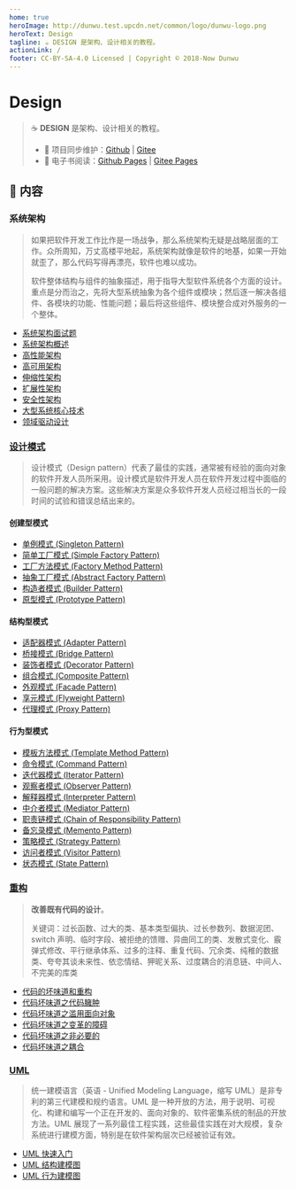 ```yaml
---
home: true
heroImage: http://dunwu.test.upcdn.net/common/logo/dunwu-logo.png
heroText: Design
tagline: ☕ DESIGN 是架构、设计相关的教程。
actionLink: /
footer: CC-BY-SA-4.0 Licensed | Copyright © 2018-Now Dunwu
---
```


# Design

> ☕ **DESIGN** 是架构、设计相关的教程。
>
> - 🔁 项目同步维护：[Github](https://github.com/dunwu/design/) | [Gitee](https://gitee.com/turnon/design/)
> - 📖 电子书阅读：[Github Pages](https://dunwu.github.io/design/) | [Gitee Pages](http://turnon.gitee.io/design/)

## 📖 内容

### 系统架构

> 如果把软件开发工作比作是一场战争，那么系统架构无疑是战略层面的工作。众所周知，万丈高楼平地起，系统架构就像是软件的地基，如果一开始就歪了，那么代码写得再漂亮，软件也难以成功。
>
> 软件整体结构与组件的抽象描述，用于指导大型软件系统各个方面的设计。重点是分而治之，先将大型系统抽象为各个组件或模块；然后逐一解决各组件、各模块的功能、性能问题；最后将这些组件、模块整合成对外服务的一个整体。

- [系统架构面试题](architecture/system-architecture-interview.md)
- [系统架构概述](architecture/system-architecture-overview.md)
- [高性能架构](architecture/high-performance-architecture.md)
- [高可用架构](architecture/high-availability-architecture.md)
- [伸缩性架构](architecture/scalable-architecture.md)
- [扩展性架构](architecture/extensible-architecture.md)
- [安全性架构](architecture/security-architecture.md)
- [大型系统核心技术](architecture/system-core-technologies.md)
- [领域驱动设计](architecture/ddd.md)

### [设计模式](pattern)

> 设计模式（Design pattern）代表了最佳的实践，通常被有经验的面向对象的软件开发人员所采用。设计模式是软件开发人员在软件开发过程中面临的一般问题的解决方案。这些解决方案是众多软件开发人员经过相当长的一段时间的试验和错误总结出来的。

#### 创建型模式

- [单例模式 (Singleton Pattern)](pattern/单例模式.md)
- [简单工厂模式 (Simple Factory Pattern)](pattern/简单工厂模式.md)
- [工厂方法模式 (Factory Method Pattern)](pattern/工厂方法模式.md)
- [抽象工厂模式 (Abstract Factory Pattern)](pattern/抽象工厂模式.md)
- [构造者模式 (Builder Pattern)](pattern/构造者模式.md)
- [原型模式 (Prototype Pattern)](pattern/原型模式.md)

#### 结构型模式

- [适配器模式 (Adapter Pattern)](pattern/适配器模式.md)
- [桥接模式 (Bridge Pattern)](pattern/桥接模式.md)
- [装饰者模式 (Decorator Pattern)](pattern/装饰者模式.md)
- [组合模式 (Composite Pattern)](pattern/组合模式.md)
- [外观模式 (Facade Pattern)](pattern/外观模式.md)
- [享元模式 (Flyweight Pattern)](pattern/享元模式.md)
- [代理模式 (Proxy Pattern)](pattern/代理模式.md)

#### 行为型模式

- [模板方法模式 (Template Method Pattern)](pattern/模板方法模式.md)
- [命令模式 (Command Pattern)](pattern/命令模式.md)
- [迭代器模式 (Iterator Pattern)](pattern/迭代器模式.md)
- [观察者模式 (Observer Pattern)](pattern/观察者模式.md)
- [解释器模式 (Interpreter Pattern)](pattern/解释器模式.md)
- [中介者模式 (Mediator Pattern)](pattern/中介者模式.md)
- [职责链模式 (Chain of Responsibility Pattern)](pattern/职责链模式.md)
- [备忘录模式 (Memento Pattern)](pattern/备忘录模式.md)
- [策略模式 (Strategy Pattern)](pattern/策略模式.md)
- [访问者模式 (Visitor Pattern)](pattern/访问者模式.md)
- [状态模式 (State Pattern)](pattern/状态模式.md)

### [重构](refactor)

> **改善既有代码的设计**。
>
> 关键词：过长函数、过大的类、基本类型偏执、过长参数列、数据泥团、switch 声明、临时字段、被拒绝的馈赠、异曲同工的类、发散式变化、霰弹式修改、平行继承体系、过多的注释、重复代码、冗余类、纯稚的数据类、夸夸其谈未来性、依恋情结、狎昵关系、过度耦合的消息链、中间人、不完美的库类

- [代码的坏味道和重构](refactor/代码的坏味道和重构.md)
- [代码坏味道之代码臃肿](refactor/代码坏味道之代码臃肿.md)
- [代码坏味道之滥用面向对象](refactor/代码坏味道之滥用面向对象.md)
- [代码坏味道之变革的障碍](refactor/代码坏味道之变革的障碍.md)
- [代码坏味道之非必要的](refactor/代码坏味道之非必要的.md)
- [代码坏味道之耦合](refactor/代码坏味道之耦合.md)

### [UML](uml)

> 统一建模语言（英语 - Unified Modeling Language，缩写 UML）是非专利的第三代建模和规约语言。UML 是一种开放的方法，用于说明、可视化、构建和编写一个正在开发的、面向对象的、软件密集系统的制品的开放方法。UML 展现了一系列最佳工程实践，这些最佳实践在对大规模，复杂系统进行建模方面，特别是在软件架构层次已经被验证有效。

- [UML 快速入门](uml/uml-quickstart.md)
- [UML 结构建模图](uml/UML结构建模图.md)
- [UML 行为建模图](uml/UML行为建模图.md)
